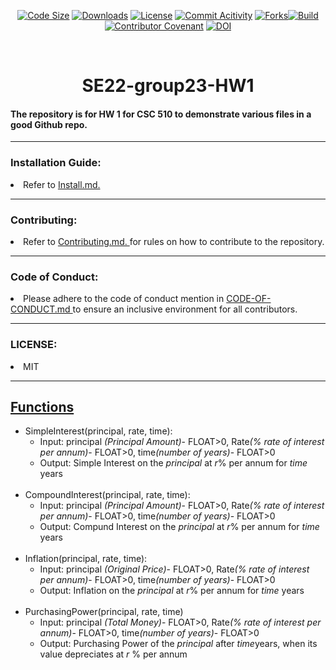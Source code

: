 <div align="center">

<a href="code">![Code Size](https://img.shields.io/github/languages/code-size/VSangarya/SE22-group23-HW1)</a>
<a href="#">![Downloads](https://img.shields.io/github/downloads/VSangarya/SE22-group23-HW1/total)</a>
<a href="LICENSE.md">![License](https://img.shields.io/github/license/VSangarya/SE22-group23-HW1)</a>
<a href="https://github.com/VSangarya/SE22-group23-HW1/graphs/commit-activity">![Commit Acitivity](https://img.shields.io/github/commit-activity/m/VSangarya/SE22-group23-HW1?style=flat-square)</a>
<a href="https://github.com/VSangarya/SE22-group23-HW1/fork">![Forks](https://img.shields.io/github/forks/VSangarya/SE22-group23-HW1?style=social)</a><a href="https://github.com/VSangarya/SE22-group23-HW1/actions/workflows/build.yml">![Build](https://github.com/VSangarya/SE22-group23-HW1/actions/workflows/build.yml/badge.svg)</a><a href="">[![Contributor Covenant](https://img.shields.io/badge/Contributor%20Covenant-2.1-4baaaa.svg)](CODE-OF-CONDUCT.md)
</a>[![DOI](https://zenodo.org/badge/DOI/10.5281/zenodo.7033592.svg)](https://doi.org/10.5281/zenodo.7033592)

<br>
</div>
<h1 align="center">SE22-group23-HW1</h2>
<p>

#### The repository is for HW 1 for CSC 510 to demonstrate various files in a good Github repo. 

<hr>
</p>

### Installation Guide:

<li> Refer to <a href="INSTALL.md"> Install.md. </a>
</p>
<hr>

### Contributing:
<li> Refer to <a href="CONTRIBUTING.md"> Contributing.md. </a> for rules on how to contribute to the repository.

<hr>

### Code of Conduct:

<li> Please adhere to the code of conduct mention in <a href="CODE-OF-CONDUCT.md"> CODE-OF-CONDUCT.md </a> to ensure an inclusive environment for all contributors.

<hr>

### LICENSE:

<li> MIT

<hr>

## <u>Functions</u>

<ul>

<li>SimpleInterest(principal, rate, time): 
    <ul>
    <li> Input: principal <i>(Principal Amount)</i>- FLOAT>0, Rate<i>(% rate of interest per annum)</i>- FLOAT>0, time<i>(number of years)</i>- FLOAT>0
    <li> Output: Simple Interest on the <i>principal</i> at <i>r</i>% per annum for <i>time</i> years
    </ul>
<br>
<li>CompoundInterest(principal, rate, time):
<ul>
    <li> Input: principal <i>(Principal Amount)</i>- FLOAT>0, Rate<i>(% rate of interest per annum)</i>- FLOAT>0, time<i>(number of years)</i>- FLOAT>0
    <li> Output: Compund Interest on the <i>principal</i> at <i>r</i>% per annum for <i>time</i> years
    </ul>
<br>
<li>Inflation(principal, rate, time):
<ul>
<li> Input: principal <i>(Original Price)</i>- FLOAT>0, Rate<i>(% rate of interest per annum)</i>- FLOAT>0, time<i>(number of years)</i>- FLOAT>0
    <li> Output: Inflation on the <i>principal</i> at <i>r</i>% per annum for <i>time</i> years
</ul>
<br>
<li>PurchasingPower(principal, rate, time)
<ul>
<li> Input: principal <i>(Total Money)</i>- FLOAT>0, Rate<i>(% rate of interest per annum)</i>- FLOAT>0, time<i>(number of years)</i>- FLOAT>0
    <li> Output: Purchasing Power of the <i>principal</i> after <i>time</i>years, when its value depreciates at <i>r</i> % per annum
</ul>


